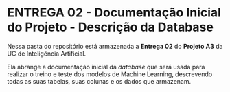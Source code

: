 # ENTREGA 02 - Documentação Inicial do Projeto - Descrição da Database 

Nessa pasta do repositório está armazenada a **Entrega 02** do **Projeto A3** da UC de  Inteligência Artificial.

Ela abrange a documentação inicial da *database* que será usada para realizar o treino e teste dos modelos de Machine Learning, descrevendo todas as suas tabelas, suas colunas e os dados que armazenam.   
